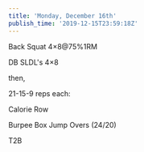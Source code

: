 ```yaml
---
title: 'Monday, December 16th'
publish_time: '2019-12-15T23:59:18Z'
---
```


Back Squat 4×8\@75%1RM

DB SLDL's 4×8

then,

21-15-9 reps each:

Calorie Row

Burpee Box Jump Overs (24/20)

T2B
